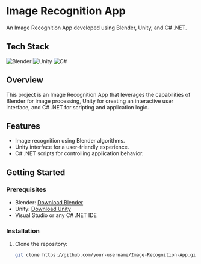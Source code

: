 # Image Recognition App

An Image Recognition App developed using Blender, Unity, and C# .NET.

## Tech Stack

![Blender](https://img.shields.io/badge/Blender-2.8-blue?logo=blender&style=flat-square)
![Unity](https://img.shields.io/badge/Unity-2021.1-green?logo=unity&style=flat-square)
![C#](https://img.shields.io/badge/C%23-.NET-blueviolet?logo=c-sharp&style=flat-square)

## Overview

This project is an Image Recognition App that leverages the capabilities of Blender for image processing, Unity for creating an interactive user interface, and C# .NET for scripting and application logic.

## Features

- Image recognition using Blender algorithms.
- Unity interface for a user-friendly experience.
- C# .NET scripts for controlling application behavior.

## Getting Started

### Prerequisites

- Blender: [Download Blender](https://www.blender.org/download/)
- Unity: [Download Unity](https://unity.com/)
- Visual Studio or any C# .NET IDE

### Installation

1. Clone the repository:

   ```bash
   git clone https://github.com/your-username/Image-Recognition-App.git
